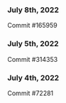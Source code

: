 ### July 8th, 2022

Commit #165959

### July 5th, 2022

Commit #314353


### July 4th, 2022

Commit #72281
